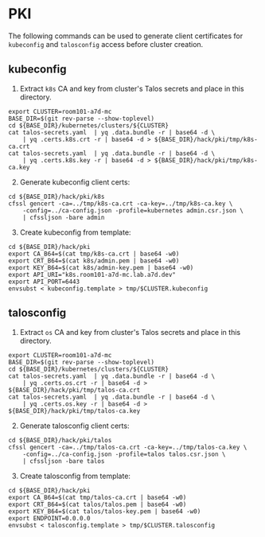 # PKI

The following commands can be used to generate client certificates for `kubeconfig` and `talosconfig` access before cluster creation.

## kubeconfig

1. Extract `k8s` CA and key from cluster's Talos secrets and place in this directory.

```
export CLUSTER=room101-a7d-mc
BASE_DIR=$(git rev-parse --show-toplevel)
cd ${BASE_DIR}/kubernetes/clusters/${CLUSTER}
cat talos-secrets.yaml  | yq .data.bundle -r | base64 -d \
    | yq .certs.k8s.crt -r | base64 -d > ${BASE_DIR}/hack/pki/tmp/k8s-ca.crt
cat talos-secrets.yaml  | yq .data.bundle -r | base64 -d \
    | yq .certs.k8s.key -r | base64 -d > ${BASE_DIR}/hack/pki/tmp/k8s-ca.key
```

2. Generate kubeconfig client certs:

```
cd ${BASE_DIR}/hack/pki/k8s
cfssl gencert -ca=../tmp/k8s-ca.crt -ca-key=../tmp/k8s-ca.key \
    -config=../ca-config.json -profile=kubernetes admin.csr.json \
    | cfssljson -bare admin
```

3. Create kubeconfig from template:

```
cd ${BASE_DIR}/hack/pki
export CA_B64=$(cat tmp/k8s-ca.crt | base64 -w0)
export CRT_B64=$(cat k8s/admin.pem | base64 -w0)
export KEY_B64=$(cat k8s/admin-key.pem | base64 -w0)
export API_URI="k8s.room101-a7d-mc.lab.a7d.dev"
export API_PORT=6443
envsubst < kubeconfig.template > tmp/$CLUSTER.kubeconfig
```

## talosconfig

1. Extract `os` CA and key from cluster's Talos secrets and place in this directory.

```
export CLUSTER=room101-a7d-mc
BASE_DIR=$(git rev-parse --show-toplevel)
cd ${BASE_DIR}/kubernetes/clusters/${CLUSTER}
cat talos-secrets.yaml  | yq .data.bundle -r | base64 -d \
    | yq .certs.os.crt -r | base64 -d > ${BASE_DIR}/hack/pki/tmp/talos-ca.crt
cat talos-secrets.yaml  | yq .data.bundle -r | base64 -d \
    | yq .certs.os.key -r | base64 -d > ${BASE_DIR}/hack/pki/tmp/talos-ca.key
```

2. Generate talosconfig client certs:

```
cd ${BASE_DIR}/hack/pki/talos
cfssl gencert -ca=../tmp/talos-ca.crt -ca-key=../tmp/talos-ca.key \
    -config=../ca-config.json -profile=talos talos.csr.json \
    | cfssljson -bare talos
```

3. Create talosconfig from template:

```
cd ${BASE_DIR}/hack/pki
export CA_B64=$(cat tmp/talos-ca.crt | base64 -w0)
export CRT_B64=$(cat talos/talos.pem | base64 -w0)
export KEY_B64=$(cat talos/talos-key.pem | base64 -w0)
export ENDPOINT=0.0.0.0
envsubst < talosconfig.template > tmp/$CLUSTER.talosconfig
```
